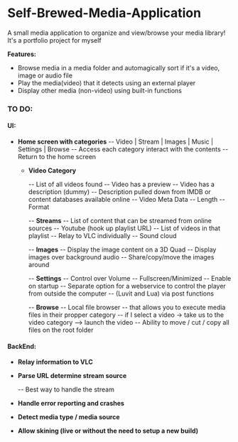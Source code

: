 # Self-Brewed-Media-Application
A small media application to organize and view/browse your media library! It's a portfolio project for myself

**Features:**
- Browse media in a media folder and automagically sort if it's a video, image or audio file
- Play the media(video) that it detects using an external player 
- Display other media (non-video) using built-in functions 

### TO DO:
#### UI:
- **Home screen with categories**
 -- Video | Stream | Images | Music | Settings | Browse
 -- Access each category interact with the contents
 -- Return to the home screen

    - **Video Category**

        -- List of all videos found
            -- Video has a preview
            -- Video has a description (dummy)
                -- Description pulled down from IMDB or content databases available online
            -- Video Meta Data 
                -- Length 
                -- Format

        -- **Streams**
            -- List of content that can be streamed from online sources
                -- Youtube (hook up playlist URL) 
                    -- List of videos in that playlist 
                        -- Relay to VLC individually 
                -- Sound cloud

        -- **Images**
            -- Display the image content on a 3D Quad
            -- Display images over background audio 
            -- Share/copy/move the images around

        -- **Settings**
            -- Control over Volume
            -- Fullscreen/Minimized
            -- Enable on startup 
            -- Separate option for a webservice to control the player from outside the computer 
                -- (Luvit and Lua) via post functions 

        -- **Browse**
            -- Local file browser 
                -- that allows you to execute media files in their propper category
                    -- if I select a video -> take us to the video category 
                        --> launch the video
            -- Ability to move / cut / copy all files on the root folder

#### BackEnd:
- **Relay information to VLC**
- **Parse URL determine stream source**

    -- Best way to handle the stream 
- **Handle error reporting and crashes**
- **Detect media type / media source**
- **Allow skining (live or without the need to setup a new build)**


